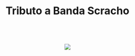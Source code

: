 <h1 align="center">Tributo a Banda Scracho<h1>
<br>
  
<div align="center">
 <img src="https://i.ibb.co/9Twp2mZ/luizlipe-github-io-pagina-tributo.png" />
  </div>  
  
